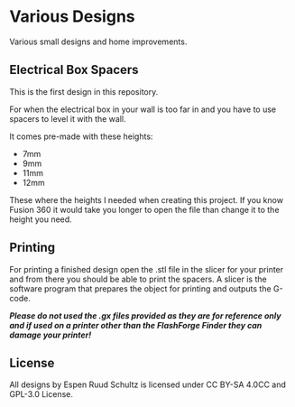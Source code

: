 # Various Designs
Various small designs and home improvements.

## Electrical Box Spacers
This is the first design in this repository.

For when the electrical box in your wall is too far in and you have to use spacers to level it with the wall.

It comes pre-made with these heights:
- 7mm
- 9mm
- 11mm
- 12mm

These where the heights I needed when creating this project. If you know Fusion 360 it would take you longer to open the file than change it to the height you need.

## Printing
For printing a finished design open the .stl file in the slicer for your printer and from there you should be able to print the spacers. A slicer is the software program that prepares the object for printing and outputs the G-code.

**_Please do not used the .gx files provided as they are for reference only and if used on a printer other than the FlashForge Finder they can damage your printer!_**

## License
All designs by Espen Ruud Schultz is licensed under CC BY-SA 4.0CC and GPL-3.0 License.
